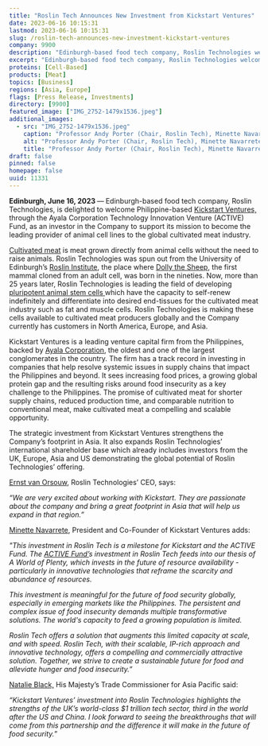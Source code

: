 ```yaml
---
title: "Roslin Tech Announces New Investment from Kickstart Ventures"
date: 2023-06-16 10:15:31
lastmod: 2023-06-16 10:15:31
slug: /roslin-tech-announces-new-investment-kickstart-ventures
company: 9900
description: "Edinburgh-based food tech company, Roslin Technologies welcomes Philippine-based Kickstart Ventures, through the Ayala Corporation Technology Innovation Venture (ACTIVE) Fund, as an investor in the Company to support its mission to become the leading provider of animal cell lines to the global cultivated meat industry."
excerpt: "Edinburgh-based food tech company, Roslin Technologies welcomes Philippine-based Kickstart Ventures, through the Ayala Corporation Technology Innovation Venture (ACTIVE) Fund, as an investor in the Company to support its mission to become the leading provider of animal cell lines to the global cultivated meat industry."
proteins: [Cell-Based]
products: [Meat]
topics: [Business]
regions: [Asia, Europe]
flags: [Press Release, Investments]
directory: [9900]
featured_image: ["IMG_2752-1479x1536.jpeg"]
additional_images:
  - src: "IMG_2752-1479x1536.jpeg"
    caption: "Professor Andy Porter (Chair, Roslin Tech), Minette Navarrete (President and CoFounder, Kickstart Ventures), Ernst Van Orsouw (CEO, Roslin Tech), John Clinkenbeard (COO, Roslin Tech)"
    alt: "Professor Andy Porter (Chair, Roslin Tech), Minette Navarrete (President and CoFounder, Kickstart Ventures), Ernst Van Orsouw (CEO, Roslin Tech), John Clinkenbeard (COO, Roslin Tech)"
    title: "Professor Andy Porter (Chair, Roslin Tech), Minette Navarrete (President and CoFounder, Kickstart Ventures), Ernst Van Orsouw (CEO, Roslin Tech), John Clinkenbeard (COO, Roslin Tech)"
draft: false
pinned: false
homepage: false
uuid: 11331
---
```

<p><strong>Edinburgh, June 16, 2023 </strong>—<strong> </strong>Edinburgh-based food tech company, Roslin Technologies, is delighted to welcome Philippine-based <a href="https://kickstart.ph/">Kickstart Ventures,</a> through the Ayala Corporation Technology Innovation Venture (ACTIVE) Fund, as an investor in the Company to support its mission to become the leading provider of animal cell lines to the global cultivated meat industry.</p>
<p><a href="https://gfi.org/science/the-science-of-cultivated-meat/">Cultivated meat</a> is meat grown directly from animal cells without the need to raise animals. Roslin Technologies was spun out from the University of Edinburgh’s <a href="https://www.ed.ac.uk/roslin">Roslin Institute</a>, the place where <a href="https://www.ed.ac.uk/roslin/about/dolly">Dolly the Sheep</a>, the first mammal cloned from an adult cell, was born in the nineties. Now, more than 25 years later, Roslin Technologies is leading the field of developing<a href="https://gfi.org/science/the-science-of-cultivated-meat/deep-dive-cultivated-meat-cell-lines/"> pluripotent animal stem cells </a>which have the capacity to self-renew indefinitely and differentiate into desired end-tissues for the cultivated meat industry such as fat and muscle cells. Roslin Technologies is making these cells available to cultivated meat producers globally and the Company currently has customers in North America, Europe, and Asia.</p>
<p>Kickstart Ventures is a leading venture capital firm from the Philippines, backed by <a href="https://ayala.com/">Ayala Corporation</a>, the oldest and one of the largest conglomerates in the country. The firm has a track record in investing in companies that help resolve systemic issues in supply chains that impact the Philippines and beyond. It sees increasing food prices, a growing global protein gap and the resulting risks around food insecurity as a key challenge to the Philippines. The promise of cultivated meat for shorter supply chains, reduced production time, and comparable nutrition to conventional meat, make cultivated meat a compelling and scalable opportunity.</p>
<p>The strategic investment from Kickstart Ventures strengthens the Company’s footprint in Asia. It also expands Roslin Technologies’ international shareholder base which already includes investors from the UK, Europe, Asia and US demonstrating the global potential of Roslin Technologies’ offering.</p>
<p><a href="https://www.linkedin.com/in/ernst-van-orsouw-25989912/">Ernst van Orsouw</a>, Roslin Technologies’ CEO, says:</p>
<p><em>“We are very excited about working with Kickstart. They are passionate about the company and bring a great footprint in Asia that will help us expand in that region.”</em></p>
<p><a href="https://www.linkedin.com/in/minettenavarrete/">Minette Navarrete</a>, President and Co-Founder of Kickstart Ventures adds:</p>
<p><em>"This investment in Roslin Tech is a milestone for Kickstart and the ACTIVE Fund. The <a href="https://kickstart.ph/investment-focus">ACTIVE Fund’</a>s investment in Roslin Tech feeds into our thesis of A World of Plenty, which invests in the future of resource availability - particularly in innovative technologies that reframe the scarcity and abundance of resources.</em></p>
<p><em>This investment is meaningful for the future of food security globally, especially in emerging markets like the Philippines. The persistent and complex issue of food insecurity demands multiple transformative solutions. The world's capacity to feed a growing population is limited.</em></p>
<p><em>Roslin Tech offers a solution that augments this limited capacity at scale, and with speed. Roslin Tech, with their scalable, IP-rich approach and innovative technology, offers a compelling and commercially attractive solution. Together, we strive to create a sustainable future for food and alleviate hunger and food insecurity.”</em></p>
<p><a href="https://twitter.com/natalieblackuk">Natalie Black,</a> His Majesty’s Trade Commissioner for Asia Pacific said:</p>
<p><em>“Kickstart Ventures’ investment into Roslin Technologies highlights the strengths of the UK’s world-class $1 trillion tech sector, third in the world after the US and China. I look forward to seeing the breakthroughs that will come from this partnership and the difference it will make in the future of food security.</em>”</p>
